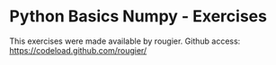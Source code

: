 # Python Basics Numpy - Exercises

This exercises were made available by rougier.
Github access: https://codeload.github.com/rougier/


